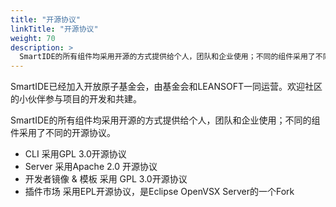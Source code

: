 ```yaml
---
title: "开源协议"
linkTitle: "开源协议"
weight: 70
description: >
  SmartIDE的所有组件均采用开源的方式提供给个人，团队和企业使用；不同的组件采用了不同的开源协议，请用户遵守开源协议。
---
```


SmartIDE已经加入开放原子基金会，由基金会和LEANSOFT一同运营。欢迎社区的小伙伴参与项目的开发和共建。

SmartIDE的所有组件均采用开源的方式提供给个人，团队和企业使用；不同的组件采用了不同的开源协议。

- CLI 采用GPL 3.0开源协议
- Server 采用Apache 2.0 开源协议
- 开发者镜像 & 模板 采用 GPL 3.0开源协议
- 插件市场 采用EPL开源协议，是Eclipse OpenVSX Server的一个Fork

